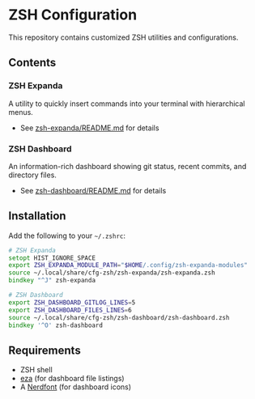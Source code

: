 # ZSH Configuration

This repository contains customized ZSH utilities and configurations.

## Contents

### ZSH Expanda
A utility to quickly insert commands into your terminal with hierarchical menus.
- See [zsh-expanda/README.md](./zsh-expanda/README.md) for details

### ZSH Dashboard
An information-rich dashboard showing git status, recent commits, and directory files.
- See [zsh-dashboard/README.md](./zsh-dashboard/README.md) for details

## Installation

Add the following to your `~/.zshrc`:

```zsh
# ZSH Expanda
setopt HIST_IGNORE_SPACE
export ZSH_EXPANDA_MODULE_PATH="$HOME/.config/zsh-expanda-modules"
source ~/.local/share/cfg-zsh/zsh-expanda/zsh-expanda.zsh
bindkey "^J" zsh-expanda

# ZSH Dashboard
export ZSH_DASHBOARD_GITLOG_LINES=5
export ZSH_DASHBOARD_FILES_LINES=6
source ~/.local/share/cfg-zsh/zsh-dashboard/zsh-dashboard.zsh
bindkey '^O' zsh-dashboard
```

## Requirements

- ZSH shell
- [eza](https://github.com/eza-community/eza) (for dashboard file listings)
- A [Nerdfont](https://www.nerdfonts.com/) (for dashboard icons)